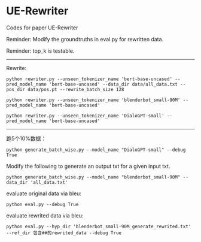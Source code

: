 # UE-Rewriter
Codes for paper UE-Rewriter

Reminder: Modify the groundtruths in eval.py for rewritten data.

Reminder: top_k is testable.

---

Rewrite:
```
python rewriter.py --unseen_tokenizer_name 'bert-base-uncased' --pred_model_name 'bert-base-uncased' --data_dir data/all_data.txt --pos_dir data/pos.pt --rewrite_batch_size 128

python rewriter.py --unseen_tokenizer_name 'blenderbot_small-90M' --pred_model_name 'bert-base-uncased'

python rewriter.py --unseen_tokenizer_name 'DialoGPT-small' --pred_model_name 'bert-base-uncased'
```

---

跑5个10%数据：
```
python generate_batch_wise.py --model_name "DialoGPT-small" --debug True
```

Modify the following to generate an output txt for a given input txt.
```
python generate_batch_wise.py --model_name "blenderbot_small-90M" --data_dir 'all_data.txt'
```

evaluate original data via bleu:
```
python eval.py --debug True
```
evaluate rewrited data via bleu:
```
python eval.py --hyp_dir 'blenderbot_small-90M_generate_rewrited.txt' --ref_dir 包含##的rewrited_data --debug True
```
